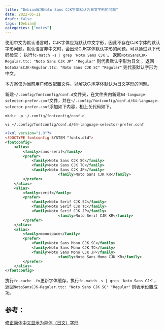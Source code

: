 ```yaml
---
title: "Debian解决Noto Sans CJK字体默认为日文字形的问题"
date: 2022-05-11
draft: false
tags: [Debian]
categories: ["notes"]
---
```


使用中文为默认语言时，CJK字体应为默认中文字形，因此不存在CJK字体的默认字形问题。默认语言非中文时，会出现CJK字体默认字形的问题。可以通过以下代码检查：
执行`fc-match -s | grep 'Noto Sans CJK'`。
返回`NotoSansCJK-Regular.ttc: "Noto Sans CJK JP" "Regular"` 则代表默认字形为日文；
返回`NotoSansCJK-Regular.ttc: "Noto Sans CJK SC" "Regular"` 则代表默认字形为中文。

本方案仅为当前用户修改配置文件，以解决CJK字体默认为日文字形的问题。

新建`~/.config/fontconfig/conf.d`文件夹，在文件夹内新建`64-language-selector-prefer.conf`文件，并在`~/.config/fontconfig/conf.d/64-language-selector-prefer.conf`添加如下内容，相上关代码如下。

```
mkdir -p ~/.config/fontconfig/conf.d

vi ~/.config/fontconfig/conf.d/64-language-selector-prefer.conf
```

```xml
<?xml version="1.0"?>
<!DOCTYPE fontconfig SYSTEM "fonts.dtd">
<fontconfig>
	<alias>
		<family>sans-serif</family>
		<prefer>
			<family>Noto Sans CJK SC</family>
			<family>Noto Sans CJK TC</family>
			<family>Noto Sans CJK JP</family>
                        <family>Noto Sans CJK KR</family>
		</prefer>
	</alias>
	<alias>
		<family>serif</family>
		<prefer>
			<family>Noto Serif CJK SC</family>
			<family>Noto Serif CJK TC</family>
			<family>Noto Serif CJK JP</family>
                        <family>Noto Serif CJK KR</family>
		</prefer>
	</alias>
	<alias>
		<family>monospace</family>
		<prefer>
			<family>Noto Sans Mono CJK SC</family>
			<family>Noto Sans Mono CJK TC</family>
			<family>Noto Sans Mono CJK JP</family>
                        <family>Noto Sans Mono CJK KR</family>
		</prefer>
	</alias>
</fontconfig>
```

执行`fc-cache -fv`更新字体缓存，执行`fc-match -s | grep 'Noto Sans CJK'`，返回`NotoSansCJK-Regular.ttc: "Noto Sans CJK SC" "Regular"` 则表示设置成功。


## 参考：
[修正简体中文显示为异体（日文）字形](https://wiki.archlinux.org/title/Localization_(%E7%AE%80%E4%BD%93%E4%B8%AD%E6%96%87)/Simplified_Chinese_(%E7%AE%80%E4%BD%93%E4%B8%AD%E6%96%87)#%E4%BF%AE%E6%AD%A3%E7%AE%80%E4%BD%93%E4%B8%AD%E6%96%87%E6%98%BE%E7%A4%BA%E4%B8%BA%E5%BC%82%E4%BD%93%EF%BC%88%E6%97%A5%E6%96%87%EF%BC%89%E5%AD%97%E5%BD%A2)